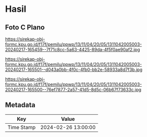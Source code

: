 # Hasil

## Foto C Plano

https://sirekap-obj-formc.kpu.go.id/f17f/pemilu/ppwp/13/11/04/20/05/1311042005003-20240217-165459--7f71c8cc-5a63-4425-89da-4f5f0ae90af2.jpg

https://sirekap-obj-formc.kpu.go.id/f17f/pemilu/ppwp/13/11/04/20/05/1311042005003-20240217-165501--d043a0bb-4f0c-4fb0-bb2e-58933a8d7f3b.jpg

https://sirekap-obj-formc.kpu.go.id/f17f/pemilu/ppwp/13/11/04/20/05/1311042005003-20240217-165500--76ef7877-2a57-41d5-8d5c-06b67f73633c.jpg


## Metadata

| Key        | Value               |
| ---------- | ------------------- |
| Time Stamp | 2024-02-26 13:00:00 |



